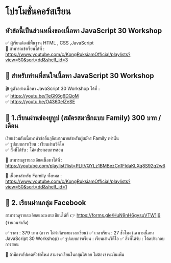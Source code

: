 # โปรโมชั่นคอร์สเรียน

## หัวข้อนี้เป็นส่วนหนึ่งของเนื้อหา JavaScript 30 Workshop

✅ ผู้เรียนต้องมีพื้นฐาน HTML , CSS ,JavaScript <br />
📌 สามารถเข้าเรียนได้ที่ :
https://www.youtube.com/c/KongRuksiamOfficial/playlists?view=50&sort=dd&shelf_id=3

## 📌 สำหรับท่านที่สนใจเนื้อหา JavaScript 30 Workshop

🎬 ดูตัวอย่างเนื้อหา JavaScript 30 Workshop ได้ที่ : <br />
✅ https://youtu.be/TeGK6g6DQoM <br />
✅ https://youtu.be/O4360elZeSE

## 🎯 1.เรียนผ่านช่องยูทูป (สมัครสมาชิกแบบ Family) 300 บาท / เดือน
เรียนร่วมกับเนื้อหาหัวข้ออื่นๆอีกมากมายสำหรับผู้สมัคร Family เท่านั้น <br />
✅ รูปแบบการเรียน : เรียนผ่านวิดีโอ <br />
✅ สิ่งที่ได้รับ : โค้ดประกอบการสอน <br />

📌 สามารถดูรายละเอียดเนื้อหาได้ที่ :<br />
https://youtube.com/playlist?list=PLltVQYLz1BMBezCn1FldaKLXq8S92q2w6

📌 เนื้อหาสำหรับ Family ทั้งหมด : <br />
https://www.youtube.com/c/KongRuksiamOfficial/playlists?view=50&sort=dd&shelf_id=1

## 🎯 2. เรียนผ่านกลุ่ม Facebook
สามารถดูรายละเอียดและลงทะเบียนได้ที่
👉 https://forms.gle/HuN9nH6gysuVTW1j6 (จำนวนจำกัด)

✅ ราคา : 379 บาท (ถาวร ไม่จำกัดระยะเวลาเรียน)
✅ เวลาเรียน  : 27 ชั่วโมง (เฉพาะเนื้อหา JavaScript 30 Workshop)
✅ รูปแบบการเรียน : เรียนผ่านวิดีโอ
✅ สิ่งที่ได้รับ : โค้ดประกอบการสอน

📌 ถ้ามีการอัปเดตหัวข้อใหม่ 
สามารถเรียนในกลุ่มได้เลย ไม่ต้องชำระเงินเพิ่ม
